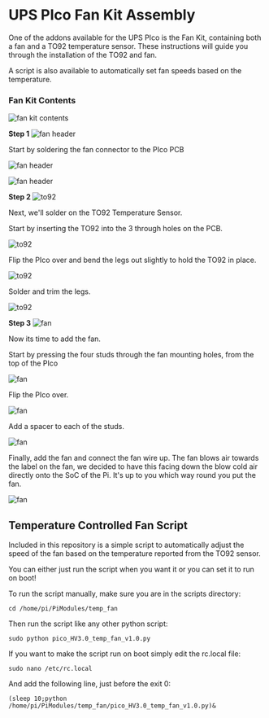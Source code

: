 # UPS PIco Fan Kit Assembly

One of the addons available for the UPS PIco is the Fan Kit, containing both a fan and a TO92 temperature sensor. These instructions will guide you through the installation of the TO92 and fan.

A script is also available to automatically set fan speeds based on the temperature.

### Fan Kit Contents
![fan kit contents](https://www.modmypi.com/image/data/rpi-products/breakout-boards/modmypi/pico/wiki/fan_kit_contents.jpg)

**Step 1**
![fan header](https://www.modmypi.com/image/data/rpi-products/breakout-boards/modmypi/pico/wiki/fan-header-1.jpg)

Start by soldering the fan connector to the PIco PCB

![fan header](https://www.modmypi.com/image/data/rpi-products/breakout-boards/modmypi/pico/wiki/fan-header-2.jpg)

![fan header](https://www.modmypi.com/image/data/rpi-products/breakout-boards/modmypi/pico/wiki/fan-header-3.jpg)

**Step 2**
![to92](https://www.modmypi.com/image/data/rpi-products/breakout-boards/modmypi/pico/wiki/to92-1.jpg)

Next, we'll solder on the TO92 Temperature Sensor.

Start by inserting the TO92 into the 3 through holes on the PCB.

![to92](https://www.modmypi.com/image/data/rpi-products/breakout-boards/modmypi/pico/wiki/to92-2.jpg)

Flip the PIco over and bend the legs out slightly to hold the TO92 in place.

![to92](https://www.modmypi.com/image/data/rpi-products/breakout-boards/modmypi/pico/wiki/to92-3.jpg)

Solder and trim the legs.

![to92](https://www.modmypi.com/image/data/rpi-products/breakout-boards/modmypi/pico/wiki/to92-4.jpg)

**Step 3**
![fan](https://www.modmypi.com/image/data/rpi-products/breakout-boards/modmypi/pico/wiki/fan-1.jpg)

Now its time to add the fan.

Start by pressing the four studs through the fan mounting holes, from the top of the PIco

![fan](https://www.modmypi.com/image/data/rpi-products/breakout-boards/modmypi/pico/wiki/fan-2.jpg)

Flip the PIco over.

![fan](https://www.modmypi.com/image/data/rpi-products/breakout-boards/modmypi/pico/wiki/fan-3.jpg)

Add a spacer to each of the studs.

![fan](https://www.modmypi.com/image/data/rpi-products/breakout-boards/modmypi/pico/wiki/fan-4.jpg)

Finally, add the fan and connect the fan wire up. The fan blows air towards the label on the fan, we decided to have this facing down the blow cold air directly onto the SoC of the Pi. It's up to you which way round you put the fan.

![fan](https://www.modmypi.com/image/data/rpi-products/breakout-boards/modmypi/pico/wiki/fan-5.jpg)

## Temperature Controlled Fan Script

Included in this repository is a simple script to automatically adjust the speed of the fan based on the temperature reported from the TO92 sensor.

You can either just run the script when you want it or you can set it to run on boot!

To run the script manually, make sure you are in the scripts directory:

`cd /home/pi/PiModules/temp_fan`

Then run the script like any other python script:

`sudo python pico_HV3.0_temp_fan_v1.0.py`

If you want to make the script run on boot simply edit the rc.local file:

`sudo nano /etc/rc.local`

And add the following line, just before the exit 0:

`(sleep 10;python /home/pi/PiModules/temp_fan/pico_HV3.0_temp_fan_v1.0.py)&`
